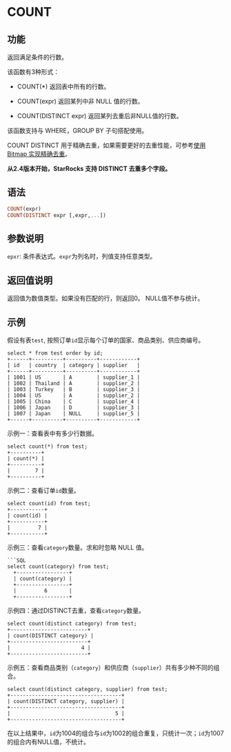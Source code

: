 
# COUNT

## 功能

返回满足条件的行数。

该函数有3种形式：

- COUNT(*) 返回表中所有的行数。

- COUNT(expr) 返回某列中非 NULL 值的行数。

- COUNT(DISTINCT expr) 返回某列去重后非NULL值的行数。

该函数支持与 WHERE，GROUP BY 子句搭配使用。

COUNT DISTINCT 用于精确去重，如果需要更好的去重性能，可参考[使用 Bitmap 实现精确去重](/using_starrocks/Using_bitmap.md)。

**从2.4版本开始，StarRocks 支持 DISTINCT 去重多个字段。**

## 语法

```Haskell
COUNT(expr)
COUNT(DISTINCT expr [,expr,...])
```

## 参数说明

`epxr`: 条件表达式。`expr`为列名时，列值支持任意类型。

## 返回值说明

返回值为数值类型。如果没有匹配的行，则返回0。 NULL值不参与统计。

## 示例

假设有表`test`, 按照订单`id`显示每个订单的国家、商品类别、供应商编号。

```Plain
select * from test order by id;
+------+----------+----------+------------+
| id   | country  | category | supplier   |
+------+----------+----------+------------+
| 1001 | US       | A        | supplier_1 |
| 1002 | Thailand | A        | supplier_2 |
| 1003 | Turkey   | B        | supplier_3 |
| 1004 | US       | A        | supplier_2 |
| 1005 | China    | C        | supplier_4 |
| 1006 | Japan    | D        | supplier_3 |
| 1007 | Japan    | NULL     | supplier_5 |
+------+----------+----------+------------+
```

示例一：查看表中有多少行数据。

```Plain
select count(*) from test;
+----------+
| count(*) |
+----------+
|        7 |
+----------+
```

示例二：查看订单`id`数量。

```Plain
select count(id) from test;
+-----------+
| count(id) |
+-----------+
|         7 |
+-----------+
```

示例三：查看`category`数量。求和时忽略 NULL 值。

```Plain
```SQL
select count(category) from test;
  +-----------------+
  | count(category) |
  +-----------------+
  |         6       |
  +-----------------+
```

示例四：通过DISTINCT去重，查看`category`数量。

```Plain
select count(distinct category) from test;
+-------------------------+
| count(DISTINCT category) |
+-------------------------+
|                       4 |
+-------------------------+
```

示例五：查看商品类别（`category`）和供应商（`supplier`）共有多少种不同的组合。

```Plain
select count(distinct category, supplier) from test;
+------------------------------------+
| count(DISTINCT category, supplier) |
+------------------------------------+
|                                  5 |
+------------------------------------+
```

在以上结果中，`id`为1004的组合与`id`为1002的组合重复，只统计一次；`id`为1007的组合内有NULL值，不统计。
